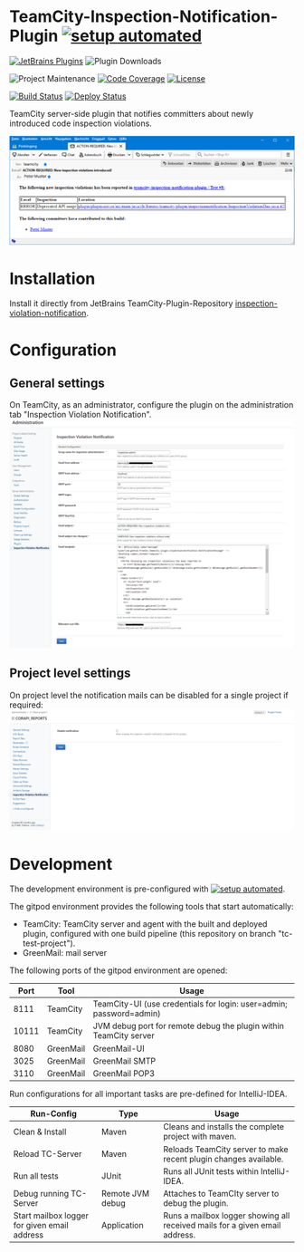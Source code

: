 # TeamCity-Inspection-Notification-Plugin [![setup automated][gitpod-shield]][gitpod]
[![JetBrains Plugins][jetbrains-plugin-release-shield]][jetbrains-plugin]
![Plugin Downloads][jetbrains-plugin-download-shield]

![Project Maintenance][maintenance-shield]
[![Code Coverage][codecov-shield]][codecov]
[![License][license-shield]][license]

[![Build Status][build-status-shield]][build-status]
[![Deploy Status][deploy-status-shield]][deploy-status]

TeamCity server-side plugin that notifies committers about newly introduced code inspection violations.

![Screen shot of app](images/email.png "Screen shot of the notification")

# Installation

Install it directly from JetBrains TeamCity-Plugin-Repository [inspection-violation-notification][jetbrains-plugin].

# Configuration

## General settings
On TeamCity, as an administrator, configure the plugin on the administration tab "Inspection Violation Notification".
![Screen shot of app](images/general-settings.png "General settings page")

## Project level settings
On project level the notification mails can be disabled for a single project if required:
![Screen shot of app](images/project-settings.png "Project settings page")

# Development
The development environment is pre-configured with [![setup automated][gitpod-shield]][gitpod].

The gitpod environment provides the following tools that start automatically:
* TeamCity: TeamCity server and agent with the built and deployed plugin, configured with one build pipeline (this repository on branch "tc-test-project").
* GreenMail: mail server

The following ports of the gitpod environment are opened:

| Port  | Tool      | Usage                                                               |
|-------|-----------|---------------------------------------------------------------------|
| 8111  | TeamCity  | TeamCity-UI (use credentials for login: user=admin; password=admin) |
| 10111 | TeamCity  | JVM debug port for remote debug the plugin within TeamCity server   |
| 8080  | GreenMail | GreenMail-UI                                                        |
| 3025  | GreenMail | GreenMail SMTP                                                      |
| 3110  | GreenMail | GreenMail POP3                                                      |

Run configurations for all important tasks are pre-defined for IntelliJ-IDEA.

| Run-Config                                   | Type             | Usage                                                                       |
|----------------------------------------------|------------------|-----------------------------------------------------------------------------|
| Clean & Install                              | Maven            | Cleans and installs the complete project with maven.                        |
| Reload TC-Server                             | Maven            | Reloads TeamCity server to make recent plugin changes available.            |
| Run all tests                                | JUnit            | Runs all JUnit tests within IntelliJ-IDEA.                                  |
| Debug running TC-Server                      | Remote JVM debug | Attaches to TeamCIty server to debug the plugin.                            |
| Start mailbox logger for given email address | Application      | Runs a mailbox logger showing all received mails for a given email address. |

[gitpod-shield]: https://img.shields.io/badge/Gitpod-ready_to_code-orange?logo=gitpod
[gitpod]: https://gitpod.io/from-referrer/
[maintenance-shield]: https://img.shields.io/maintenance/yes/2023.svg
[license-shield]: https://img.shields.io/github/license/frimtec/teamcity-inspection-notification-plugin.svg
[license]: https://opensource.org/licenses/Apache-2.0
[build-status-shield]: https://github.com/frimtec/teamcity-inspection-notification-plugin/workflows/Build/badge.svg
[build-status]: https://github.com/frimtec/teamcity-inspection-notification-plugin/actions?query=workflow%3ABuild
[deploy-status-shield]: https://github.com/frimtec/teamcity-inspection-notification-plugin/workflows/Deploy%20release/badge.svg
[deploy-status]: https://github.com/frimtec/teamcity-inspection-notification-plugin/actions?query=workflow%3A%22Deploy+release%22
[codecov-shield]: https://codecov.io/gh/frimtec/teamcity-inspection-notification-plugin/branch/master/graph/badge.svg?token=PA2AUVHJNI
[codecov]: https://codecov.io/gh/frimtec/teamcity-inspection-notification-plugin
[jetbrains-plugin-release-shield]: https://img.shields.io/jetbrains/plugin/v/12382
[jetbrains-plugin-download-shield]: https://img.shields.io/jetbrains/plugin/d/12382
[jetbrains-plugin]: https://plugins.jetbrains.com/plugin/12382-inspection-violation-notification
